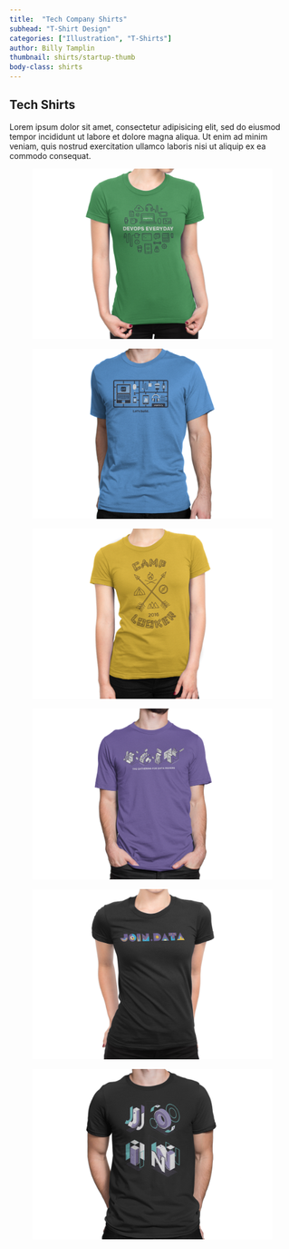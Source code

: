 ```yaml
---
title:  "Tech Company Shirts"
subhead: "T-Shirt Design"
categories: ["Illustration", "T-Shirts"]
author: Billy Tamplin
thumbnail: shirts/startup-thumb
body-class: shirts
---
```


<section class="container content-block">
  <div class="row">
    <div class="col-sm-8 description center">
      <h2>Tech Shirts</h2>
      <p>Lorem ipsum dolor sit amet, consectetur adipisicing elit, sed do eiusmod tempor incididunt ut labore et dolore magna aliqua. Ut enim ad minim veniam, quis nostrud exercitation ullamco laboris nisi ut aliquip ex ea commodo consequat.</p>
    </div>
    <figure>
      <img src="../img/shirts/shirt-devops.png" alt="">
    </figure>
    <figure>
      <img src="../img/shirts/shirt-build.png" alt="">
    </figure>
    <figure>
      <img src="../img/shirts/shirt-camp.png" alt="">
    </figure>
    <figure>
      <img src="../img/shirts/shirt-join-iso.png" alt="">
    </figure>
    <figure>
      <img src="../img/shirts/shirt-join-pattern.png" alt="">
    </figure>
    <figure>
      <img src="../img/shirts/shirt-iso-2.png" alt="">
    </figure>
  </div>
</section>
